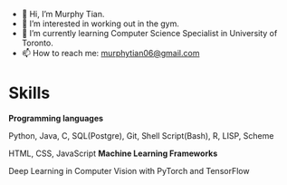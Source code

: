 - 👋 Hi, I’m Murphy Tian.
- 👀 I’m interested in working out in the gym.
- 🌱 I’m currently learning Computer Science Specialist in University of Toronto.
- 📫 How to reach me: murphytian06@gmail.com

# Skills
**Programming languages**

Python, Java, C, SQL(Postgre), Git, Shell Script(Bash), R, LISP, Scheme

HTML, CSS, JavaScript
**Machine Learning Frameworks**

Deep Learning in Computer Vision with PyTorch and TensorFlow
